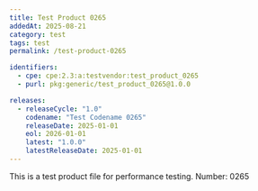```yaml
---
title: Test Product 0265
addedAt: 2025-08-21
category: test
tags: test
permalink: /test-product-0265

identifiers:
  - cpe: cpe:2.3:a:testvendor:test_product_0265
  - purl: pkg:generic/test_product_0265@1.0.0

releases:
  - releaseCycle: "1.0"
    codename: "Test Codename 0265"
    releaseDate: 2025-01-01
    eol: 2026-01-01
    latest: "1.0.0"
    latestReleaseDate: 2025-01-01
---
```


This is a test product file for performance testing. Number: 0265
